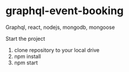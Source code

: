 # graphql-event-booking
Graphql, react, nodejs, mongodb, mongoose

Start the project
1. clone repository to your local drive
2. npm install
3. npm start
